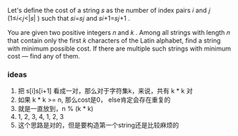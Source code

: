 Let's define the cost of a string 𝑠
 as the number of index pairs 𝑖
 and 𝑗
 (1≤𝑖<𝑗<|𝑠|
) such that 𝑠𝑖=𝑠𝑗
 and 𝑠𝑖+1=𝑠𝑗+1
.

You are given two positive integers 𝑛
 and 𝑘
. Among all strings with length 𝑛
 that contain only the first 𝑘
 characters of the Latin alphabet, find a string with minimum possible cost. If there are multiple such strings with minimum cost — find any of them.


 ### ideas
1. 把 s[i]s[i+1] 看成一对，那么对于字符集k，来说，共有 k * k 对
2. 如果 k * k >= n, 那么cost是0， else肯定会存在重复的
3. 就是一直放到，n % (k * k)
4. 1, 2, 3, 4, 1, 2, 3
5. 这个思路是对的，但是要构造第一个string还是比较麻烦的
